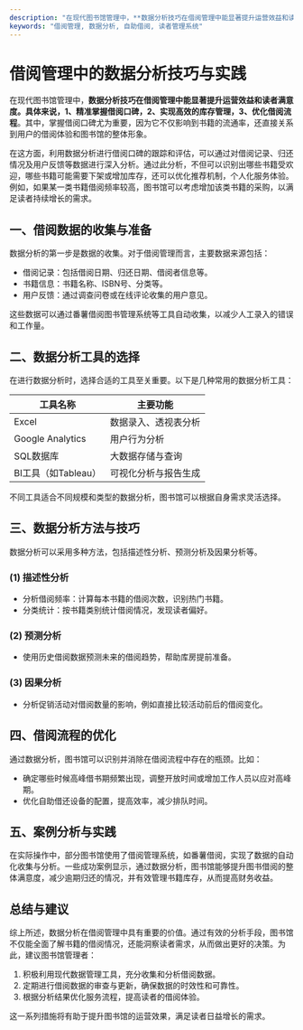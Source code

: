 ```yaml
---
description: "在现代图书馆管理中，**数据分析技巧在借阅管理中能显著提升运营效益和读者满意度。具体来说，1、精准掌握借阅口碑，2、实现高效的库存管理，3、优化借阅流程**。其中，掌握借阅口碑尤为重要，因为它不仅影响到书籍的流通率，还直接关系到用户的借阅体验和图书馆的整体形象。"
keywords: "借阅管理, 数据分析, 自助借阅, 读者管理系统"
---
```

# 借阅管理中的数据分析技巧与实践

在现代图书馆管理中，**数据分析技巧在借阅管理中能显著提升运营效益和读者满意度。具体来说，1、精准掌握借阅口碑，2、实现高效的库存管理，3、优化借阅流程**。其中，掌握借阅口碑尤为重要，因为它不仅影响到书籍的流通率，还直接关系到用户的借阅体验和图书馆的整体形象。

在这方面，利用数据分析进行借阅口碑的跟踪和评估，可以通过对借阅记录、归还情况及用户反馈等数据进行深入分析。通过此分析，不但可以识别出哪些书籍受欢迎，哪些书籍可能需要下架或增加库存，还可以优化推荐机制，个人化服务体验。例如，如果某一类书籍借阅频率较高，图书馆可以考虑增加该类书籍的采购，以满足读者持续增长的需求。

## **一、借阅数据的收集与准备**

数据分析的第一步是数据的收集。对于借阅管理而言，主要数据来源包括：

- 借阅记录：包括借阅日期、归还日期、借阅者信息等。
- 书籍信息：书籍名称、ISBN号、分类等。
- 用户反馈：通过调查问卷或在线评论收集的用户意见。

这些数据可以通过番薯借阅图书管理系统等工具自动收集，以减少人工录入的错误和工作量。

## **二、数据分析工具的选择**

在进行数据分析时，选择合适的工具至关重要。以下是几种常用的数据分析工具：

| 工具名称         | 主要功能                    |
|------------------|-----------------------------|
| Excel            | 数据录入、透视表分析      |
| Google Analytics  | 用户行为分析              |
| SQL数据库        | 大数据存储与查询          |
| BI工具（如Tableau） | 可视化分析与报告生成     |

不同工具适合不同规模和类型的数据分析，图书馆可以根据自身需求灵活选择。

## **三、数据分析方法与技巧**

数据分析可以采用多种方法，包括描述性分析、预测分析及因果分析等。

### **(1) 描述性分析**

- 分析借阅频率：计算每本书籍的借阅次数，识别热门书籍。
- 分类统计：按书籍类别统计借阅情况，发现读者偏好。

### **(2) 预测分析**

- 使用历史借阅数据预测未来的借阅趋势，帮助库房提前准备。

### **(3) 因果分析**

- 分析促销活动对借阅数量的影响，例如直接比较活动前后的借阅变化。

## **四、借阅流程的优化**

通过数据分析，图书馆可以识别并消除在借阅流程中存在的瓶颈。比如：

- 确定哪些时候高峰借书期频繁出现，调整开放时间或增加工作人员以应对高峰期。
- 优化自助借还设备的配置，提高效率，减少排队时间。

## **五、案例分析与实践**

在实际操作中，部分图书馆使用了借阅管理系统，如番薯借阅，实现了数据的自动化收集与分析。一些成功案例显示，通过数据分析，图书馆能够提升图书借阅的整体满意度，减少逾期归还的情况，并有效管理书籍库存，从而提高财务收益。

## **总结与建议**

综上所述，数据分析在借阅管理中具有重要的价值。通过有效的分析手段，图书馆不仅能全面了解书籍的借阅情况，还能洞察读者需求，从而做出更好的决策。为此，建议图书馆管理者：

1. 积极利用现代数据管理工具，充分收集和分析借阅数据。
2. 定期进行借阅数据的审查与更新，确保数据的时效性和可靠性。
3. 根据分析结果优化服务流程，提高读者的借阅体验。

这一系列措施将有助于提升图书馆的运营效果，满足读者日益增长的需求。
